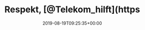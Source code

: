 ---
retweeted: false
source: <a href="http://www.samruston.co.uk" rel="nofollow">Flamingo for Android</a>
entities:
  hashtags: []
  symbols: []
  user_mentions:
  - name: Telekom hilft
    screen_name: Telekom_hilft
    indices:
    - '9'
    - '23'
    id_str: '123675232'
    id: '123675232'
  urls:
  - url: https://t.co/ZpaZAvI8NZ
    expanded_url: https://twitter.com/bascht/status/1156176562477309958
    display_url: twitter.com/bascht/status/…
    indices:
    - '181'
    - '204'
display_text_range:
- '0'
- '204'
favorite_count: '14'
id_str: '1163381486147592193'
truncated: false
retweet_count: '8'
id: '1163381486147592193'
possibly_sensitive: false
created_at: Mon Aug 19 09:25:35 +0000 2019
favorited: false
full_text: |-
  Respekt, [@Telekom_hilft](https://twitter.com/Telekom_hilft) - von der Hotline gerade ausgelacht worden und anschließend mit "Ich lege jetzt auf - *klack*" vom Mitarbeiter aufgelegt worden.

  Der Anschluss der Zukunft.
lang: de
quote_url: https://twitter.com/bascht/status/1156176562477309958
tags:
- pesos:twitter
date: '2019-08-19T09:25:35+00:00'
src: https://twitter.com/bascht/status/1163381486147592193
original_url: https://twitter.com/bascht/status/1163381486147592193
type: twitter_tweet
text: |-
  Respekt, [@Telekom_hilft](https://twitter.com/Telekom_hilft) - von der Hotline gerade ausgelacht worden und anschließend mit "Ich lege jetzt auf - *klack*" vom Mitarbeiter aufgelegt worden.

  Der Anschluss der Zukunft.
title: Respekt, [@Telekom_hilft](https

---